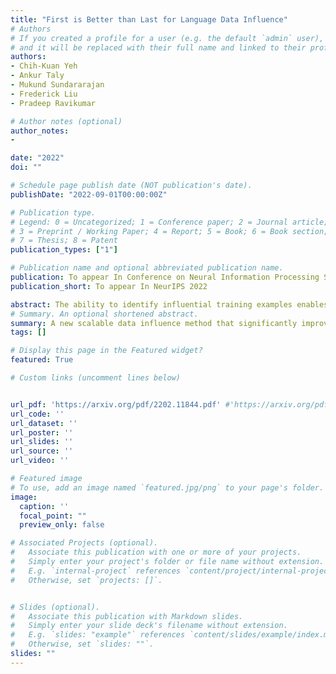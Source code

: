 ```yaml
---
title: "First is Better than Last for Language Data Influence"
# Authors
# If you created a profile for a user (e.g. the default `admin` user), write the username (folder name) here 
# and it will be replaced with their full name and linked to their profile.
authors:
- Chih-Kuan Yeh
- Ankur Taly
- Mukund Sundararajan
- Frederick Liu
- Pradeep Ravikumar

# Author notes (optional)
author_notes:
-

date: "2022"
doi: ""

# Schedule page publish date (NOT publication's date).
publishDate: "2022-09-01T00:00:00Z"

# Publication type.
# Legend: 0 = Uncategorized; 1 = Conference paper; 2 = Journal article;
# 3 = Preprint / Working Paper; 4 = Report; 5 = Book; 6 = Book section;
# 7 = Thesis; 8 = Patent
publication_types: ["1"]

# Publication name and optional abbreviated publication name.
publication: To appear In Conference on Neural Information Processing Systems 2022
publication_short: To appear In NeurIPS 2022

abstract: The ability to identify influential training examples enables us to debug training data and explain model behavior. Existing techniques to do so are based on the flow of training data influence through the model parameters. For large models in NLP applications, it is often computationally infeasible to study this flow through all model parameters, therefore techniques usually pick the last layer of weights. However, we observe that since the activation connected to the last layer of weights contains ``shared logic'', the data influenced calculated via the last layer weights prone to a ``cancellation effect'', where the data influence of different examples have large magnitude that contradicts each other. The cancellation effect lowers the discriminative power of the influence score, and deleting influential examples according to this measure often does not change the model's behavior by much. To mitigate this, we propose a technique called TracIn-WE that modifies a method called TracIn to operate on the word embedding layer instead of the last layer, where the cancellation effect is less severe. One potential concern is that influence based on the word embedding layer may not encode sufficient high level information. However, we find that gradients (unlike embeddings) do not suffer from this, possibly because they chain through higher layers. We show that TracIn-WE significantly outperforms other data influence methods applied on the last layer by 4-10 times on the case deletion evaluation on three language classification tasks. In addition, TracIn-WE can produce scores not just at the level of the overall training input, but also at the level of words within the training input, a further aid in debugging. 
# Summary. An optional shortened abstract.
summary: A new scalable data influence method that significantly improves upon existing methods.
tags: []

# Display this page in the Featured widget?
featured: True

# Custom links (uncomment lines below)


url_pdf: 'https://arxiv.org/pdf/2202.11844.pdf' #'https://arxiv.org/pdf/2006.00442.pdf'
url_code: ''
url_dataset: ''
url_poster: ''
url_slides: ''
url_source: ''
url_video: ''

# Featured image
# To use, add an image named `featured.jpg/png` to your page's folder. 
image:
  caption: ''
  focal_point: ""
  preview_only: false

# Associated Projects (optional).
#   Associate this publication with one or more of your projects.
#   Simply enter your project's folder or file name without extension.
#   E.g. `internal-project` references `content/project/internal-project/index.md`.
#   Otherwise, set `projects: []`.


# Slides (optional).
#   Associate this publication with Markdown slides.
#   Simply enter your slide deck's filename without extension.
#   E.g. `slides: "example"` references `content/slides/example/index.md`.
#   Otherwise, set `slides: ""`.
slides: ""
---
```

